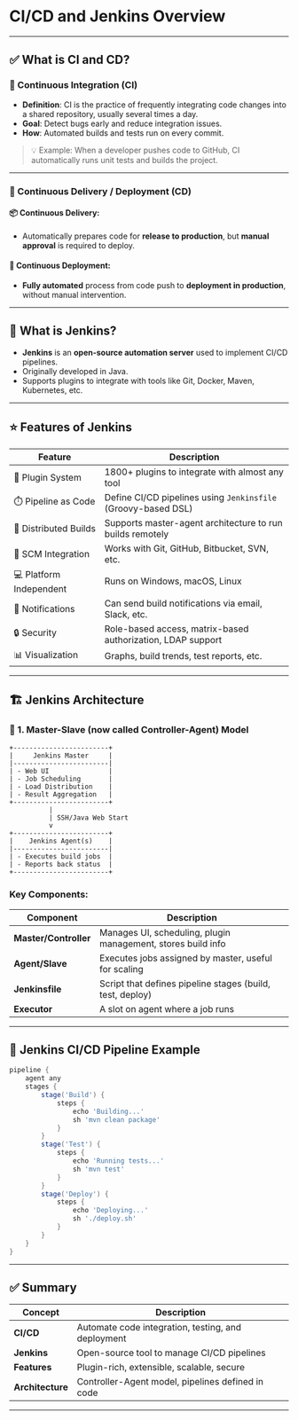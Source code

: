 
# CI/CD and Jenkins Overview

---

## ✅ What is CI and CD?

### 🔧 Continuous Integration (CI)

- **Definition**: CI is the practice of frequently integrating code changes into a shared repository, usually several times a day.
- **Goal**: Detect bugs early and reduce integration issues.
- **How**: Automated builds and tests run on every commit.

> 💡 Example: When a developer pushes code to GitHub, CI automatically runs unit tests and builds the project.

---

### 🚀 Continuous Delivery / Deployment (CD)

#### 📦 Continuous Delivery:
- Automatically prepares code for **release to production**, but **manual approval** is required to deploy.

#### 🤖 Continuous Deployment:
- **Fully automated** process from code push to **deployment in production**, without manual intervention.

---

## 🔧 What is Jenkins?

- **Jenkins** is an **open-source automation server** used to implement CI/CD pipelines.
- Originally developed in Java.
- Supports plugins to integrate with tools like Git, Docker, Maven, Kubernetes, etc.

---

## ⭐ Features of Jenkins

| Feature             | Description                                               |
|---------------------|-----------------------------------------------------------|
| 🧩 Plugin System     | 1800+ plugins to integrate with almost any tool           |
| ⏱️ Pipeline as Code | Define CI/CD pipelines using `Jenkinsfile` (Groovy-based DSL) |
| 👥 Distributed Builds| Supports master-agent architecture to run builds remotely |
| 🔄 SCM Integration   | Works with Git, GitHub, Bitbucket, SVN, etc.             |
| 💻 Platform Independent | Runs on Windows, macOS, Linux                        |
| 🔔 Notifications     | Can send build notifications via email, Slack, etc.      |
| 🔒 Security          | Role-based access, matrix-based authorization, LDAP support |
| 📊 Visualization     | Graphs, build trends, test reports, etc.                 |

---

## 🏗️ Jenkins Architecture

### 🎯 1. Master-Slave (now called Controller-Agent) Model

```
+------------------------+
|     Jenkins Master     |
|------------------------|
| - Web UI               |
| - Job Scheduling       |
| - Load Distribution    |
| - Result Aggregation   |
+------------------------+
          |
          | SSH/Java Web Start
          v
+------------------------+
|    Jenkins Agent(s)    |
|------------------------|
| - Executes build jobs  |
| - Reports back status  |
+------------------------+
```

### Key Components:

| Component        | Description                                                  |
|------------------|--------------------------------------------------------------|
| **Master/Controller** | Manages UI, scheduling, plugin management, stores build info |
| **Agent/Slave**       | Executes jobs assigned by master, useful for scaling         |
| **Jenkinsfile**       | Script that defines pipeline stages (build, test, deploy)    |
| **Executor**          | A slot on agent where a job runs                             |

---

## 🔁 Jenkins CI/CD Pipeline Example

```groovy
pipeline {
    agent any
    stages {
        stage('Build') {
            steps {
                echo 'Building...'
                sh 'mvn clean package'
            }
        }
        stage('Test') {
            steps {
                echo 'Running tests...'
                sh 'mvn test'
            }
        }
        stage('Deploy') {
            steps {
                echo 'Deploying...'
                sh './deploy.sh'
            }
        }
    }
}
```

---

## ✅ Summary

| Concept     | Description                                      |
|-------------|--------------------------------------------------|
| **CI/CD**   | Automate code integration, testing, and deployment |
| **Jenkins** | Open-source tool to manage CI/CD pipelines         |
| **Features**| Plugin-rich, extensible, scalable, secure          |
| **Architecture** | Controller-Agent model, pipelines defined in code |

---
